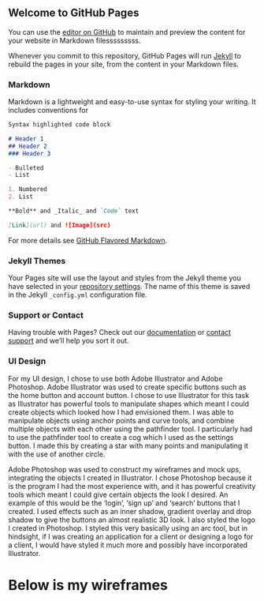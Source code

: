 ## Welcome to GitHub Pages

You can use the [editor on GitHub](https://github.com/Alisterkyle97/multimedia/edit/master/index.md) to maintain and preview the content for your website in Markdown filesssssssss.

Whenever you commit to this repository, GitHub Pages will run [Jekyll](https://jekyllrb.com/) to rebuild the pages in your site, from the content in your Markdown files.

### Markdown

Markdown is a lightweight and easy-to-use syntax for styling your writing. It includes conventions for

```markdown
Syntax highlighted code block

# Header 1
## Header 2
### Header 3

- Bulleted
- List

1. Numbered
2. List

**Bold** and _Italic_ and `Code` text

[Link](url) and ![Image](src)
```

For more details see [GitHub Flavored Markdown](https://guides.github.com/features/mastering-markdown/).

### Jekyll Themes

Your Pages site will use the layout and styles from the Jekyll theme you have selected in your [repository settings](https://github.com/Alisterkyle97/multimedia/settings). The name of this theme is saved in the Jekyll `_config.yml` configuration file.

### Support or Contact

Having trouble with Pages? Check out our [documentation](https://help.github.com/categories/github-pages-basics/) or [contact support](https://github.com/contact) and we’ll help you sort it out.

### UI Design

For my UI design, I chose to use both Adobe Illustrator and Adobe Photoshop.
Adobe Illustrator was used to create specific buttons such as the home button and account button. I chose to use Illustrator for this task as Illustrator has powerful tools to manipulate shapes which meant I could create objects which looked how I had envisioned them.
I was able to manipulate objects using anchor points and curve tools, and combine multiple objects with each other using the pathfinder tool. I particularly had to use the pathfinder tool to create a cog which I used as the settings button. I made this by creating a star with many points and manipulating it with the use of another circle.

Adobe Photoshop was used to construct my wireframes and mock ups, integrating the objects I created in Illustrator. I chose Photoshop because it is the program I had the most experience with, and it has powerful creativity tools which meant I could give certain objects the look I desired. An example of this would be the ‘login’, ‘sign up’ and ‘search’ buttons that I created. I used effects such as an inner shadow, gradient overlay and drop shadow to give the buttons an almost realistic 3D look.
I also styled the logo I created in Photoshop. I styled this very basically using an arc tool, but in hindsight, if I was creating an application for a client or designing a logo for a client, I would have styled it much more and possibly have incorporated Illustrator. 

# Below is my wireframes

<blockquote class="imgur-embed-pub" lang="en" data-id="a/GOI2AuP" data-context="false" ><a href="//imgur.com/a/GOI2AuP"></a></blockquote><script async src="//s.imgur.com/min/embed.js" charset="utf-8"></script>
